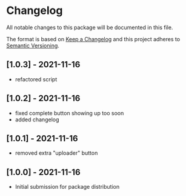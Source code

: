 # Changelog
All notable changes to this package will be documented in this file.

The format is based on [Keep a Changelog](http://keepachangelog.com/en/1.0.0/)
and this project adheres to [Semantic Versioning](http://semver.org/spec/v2.0.0.html).

## [1.0.3] - 2021-11-16
- refactored script

## [1.0.2] - 2021-11-16
- fixed complete button showing up too soon
- added changelog

## [1.0.1] - 2021-11-16
- removed extra "uploader" button

## [1.0.0] - 2021-11-16
- Initial submission for package distribution
